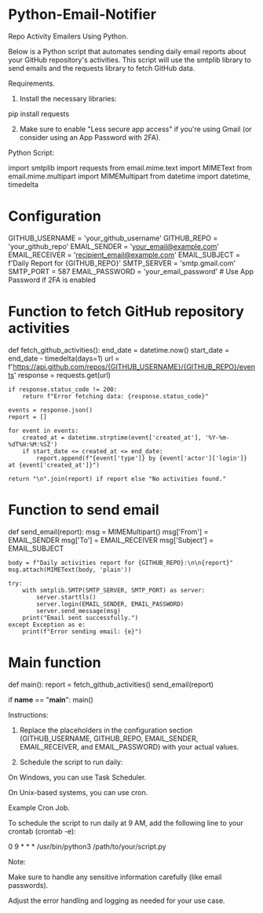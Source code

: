 # Python-Email-Notifier

Repo Activity Emailers Using Python.

Below is a Python script that automates sending daily email reports about your GitHub repository's activities. This script will use the smtplib library to send emails and the requests library to fetch GitHub data.

Requirements.

1. Install the necessary libraries:

pip install requests

2. Make sure to enable "Less secure app access" if you're using Gmail (or consider using an App Password with 2FA).

Python Script:

import smtplib
import requests
from email.mime.text import MIMEText
from email.mime.multipart import MIMEMultipart
from datetime import datetime, timedelta

# Configuration
GITHUB_USERNAME = 'your_github_username'
GITHUB_REPO = 'your_github_repo'
EMAIL_SENDER = 'your_email@example.com'
EMAIL_RECEIVER = 'recipient_email@example.com'
EMAIL_SUBJECT = f'Daily Report for {GITHUB_REPO}'
SMTP_SERVER = 'smtp.gmail.com'
SMTP_PORT = 587
EMAIL_PASSWORD = 'your_email_password'  # Use App Password if 2FA is enabled

# Function to fetch GitHub repository activities
def fetch_github_activities():
    end_date = datetime.now()
    start_date = end_date - timedelta(days=1)
    url = f'https://api.github.com/repos/{GITHUB_USERNAME}/{GITHUB_REPO}/events'
    response = requests.get(url)
    
    if response.status_code != 200:
        return f"Error fetching data: {response.status_code}"

    events = response.json()
    report = []

    for event in events:
        created_at = datetime.strptime(event['created_at'], '%Y-%m-%dT%H:%M:%SZ')
        if start_date <= created_at <= end_date:
            report.append(f"{event['type']} by {event['actor']['login']} at {event['created_at']}")

    return "\n".join(report) if report else "No activities found."

# Function to send email
def send_email(report):
    msg = MIMEMultipart()
    msg['From'] = EMAIL_SENDER
    msg['To'] = EMAIL_RECEIVER
    msg['Subject'] = EMAIL_SUBJECT

    body = f"Daily activities report for {GITHUB_REPO}:\n\n{report}"
    msg.attach(MIMEText(body, 'plain'))

    try:
        with smtplib.SMTP(SMTP_SERVER, SMTP_PORT) as server:
            server.starttls()
            server.login(EMAIL_SENDER, EMAIL_PASSWORD)
            server.send_message(msg)
        print("Email sent successfully.")
    except Exception as e:
        print(f"Error sending email: {e}")

# Main function
def main():
    report = fetch_github_activities()
    send_email(report)

if __name__ == "__main__":
    main()

Instructions:

1. Replace the placeholders in the configuration section (GITHUB_USERNAME, GITHUB_REPO, EMAIL_SENDER, EMAIL_RECEIVER, and EMAIL_PASSWORD) with your actual values.

2. Schedule the script to run daily:

On Windows, you can use Task Scheduler.

On Unix-based systems, you can use cron.

Example Cron Job.

To schedule the script to run daily at 9 AM, add the following line to your crontab (crontab -e):

0 9 * * * /usr/bin/python3 /path/to/your/script.py

Note:

Make sure to handle any sensitive information carefully (like email passwords).

Adjust the error handling and logging as needed for your use case.
